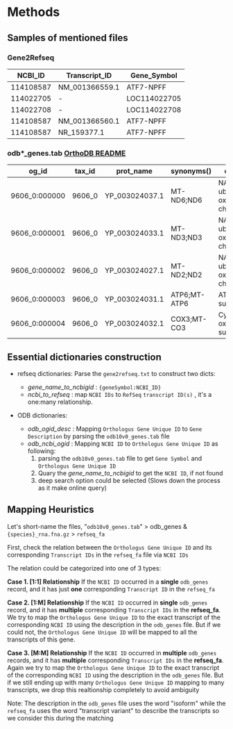 # **Methods**

## Samples of mentioned files

### Gene2Refseq

| NCBI_ID   | Transcript_ID  | Gene_Symbol    |
|-----------|----------------|----------------|
| 114108587 | NM_001366559.1 | ATF7-NPFF      |
| 114022705 | -              | LOC114022705   |
| 114022708 | -              | LOC114022708   |
| 114108587 | NM_001366560.1 | ATF7-NPFF      |
| 114108587 | NR_159377.1    | ATF7-NPFF      |

### odb*_genes.tab [OrthoDB README](https://v100.orthodb.org/download/README.txt)

| og_id         | tax_id | prot_name      | synonyms()   | description                            |
|---------------|--------|----------------|--------------|----------------------------------------|
| 9606_0:000000 | 9606_0 | YP_003024037.1 | MT-ND6;ND6   | NADH-ubiquinone oxidoreductase chain 6 |
| 9606_0:000001 | 9606_0 | YP_003024033.1 | MT-ND3;ND3   | NADH-ubiquinone oxidoreductase chain 3 |
| 9606_0:000002 | 9606_0 | YP_003024027.1 | MT-ND2;ND2   | NADH-ubiquinone oxidoreductase chain 2 |
| 9606_0:000003 | 9606_0 | YP_003024031.1 | ATP6;MT-ATP6 | ATP synthase subunit a                 |
| 9606_0:000004 | 9606_0 | YP_003024032.1 | COX3;MT-CO3  | Cytochrome c oxidase subunit 3         |

## Essential dictionaries construction

- refseq dictionaries: Parse the `gene2refseq.txt` to construct two dicts:
  - *gene_name_to_ncbigid* : `{geneSymbol:NCBI_ID}`
  - *ncbi_to_refseq* : map `NCBI IDs` to `RefSeq` `transcript ID(s)` , it's a one:many relationship.

- ODB dictionaries: 
  - *odb_ogid_desc* : Mapping `Orthologus Gene Unique ID` to `Gene Description` by parsing the `odb10v0_genes.tab` file
  - *odb_ncbi_ogid* : Mapping `NCBI ID` to `Orthologus Gene Unique ID` as following:
      1. parsing the `odb10v0_genes.tab` file to get `Gene Symbol` and `Orthologus Gene Unique ID`
      2. Quary the *gene_name_to_ncbigid* to get the `NCBI ID`, if not found
      3. deep search option could be selected (Slows down the process as it make online query)
  

## Mapping Heuristics

 Let's short-name the files, "`odb10v0_genes.tab`" > odb_genes & `{species}_rna.fna.gz` > `refseq_fa`

 First, check the relation between the `Orthologus Gene Unique ID` and its corresponding `Transcript IDs` in the `refseq_fa` file via `NCBI IDs`

 The relation could be categorized into one of 3 types:
 
**Case 1. [1:1] Relationship**   If the `NCBI ID` occurred in a **single** `odb_genes` record, and it has just **one** corresponding `Transcript ID` in the `refseq_fa`

**Case 2. [1:M] Relationship** If the `NCBI ID` occurred in **single** `odb_genes` record, and it has **multiple** corresponding `Transcript IDs` in the **refseq_fa**. We try to map the `Orthologus Gene Unique ID` to the exact transcript of the corresponding `NCBI ID` using the description in the `odb_genes` file. But if we could not, the `Orthologus Gene Unique ID` will be mapped to all the transcripts of this gene. 

**Case 3. [M:M] Relationship** If the `NCBI ID` occurred in **multiple** `odb_genes` records,   and it has **multiple** corresponding `Transcript IDs` in the **refseq_fa**. Again we try to map the `Orthologus Gene Unique ID` to the exact transcript of the corresponding `NCBI ID` using the description in the `odb_genes` file. But if we still ending up with many `Orthologus Gene Unique ID` mapping to many transcripts, we drop this realtionship completely to avoid ambiguity 

Note: The description in the `odb_genes` file uses the word "isoform" while the `refseq_fa` uses the word "transcript variant" to describe the transcripts so we consider this during the matching
